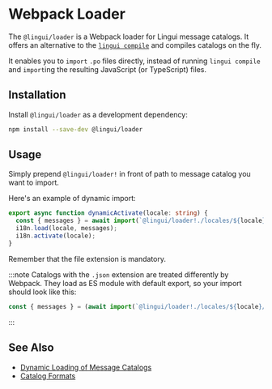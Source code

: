 # Webpack Loader

The `@lingui/loader` is a Webpack loader for Lingui message catalogs. It offers an alternative to the [`lingui compile`](/ref/cli#compile) and compiles catalogs on the fly.

It enables you to `import` `.po` files directly, instead of running `lingui compile` and `import`ing the resulting JavaScript (or TypeScript) files.

## Installation

Install `@lingui/loader` as a development dependency:

```bash npm2yarn
npm install --save-dev @lingui/loader
```

## Usage

Simply prepend `@lingui/loader!` in front of path to message catalog you want to import.

Here's an example of dynamic import:

```ts
export async function dynamicActivate(locale: string) {
  const { messages } = await import(`@lingui/loader!./locales/${locale}/messages.po`);
  i18n.load(locale, messages);
  i18n.activate(locale);
}
```

Remember that the file extension is mandatory.

:::note
Catalogs with the `.json` extension are treated differently by Webpack. They load as ES module with default export, so your import should look like this:

```ts
const { messages } = (await import(`@lingui/loader!./locales/${locale}/messages.json`)).default;
```

:::

## See Also

- [Dynamic Loading of Message Catalogs](/guides/dynamic-loading-catalogs)
- [Catalog Formats](/ref/catalog-formats)

